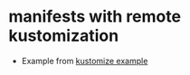 # manifests with remote kustomization 

* Example from [kustomize example](https://github.com/kubernetes-sigs/kustomize/tree/master/examples/helloWorld)
